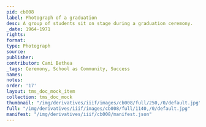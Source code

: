 ```yaml
---
pid: cb008
label: Photograph of a graduation
desc: A group of students sit on stage during a graduation ceremony.
_date: 1964-1971
rights:
format:
type: Photograph
source:
publisher:
contributor: Cami Bethea
_tags: Ceremony, School as Community, Success
names:
notes:
order: '17'
layout: tms_doc_mock_item
collection: tms_doc_mock
thumbnail: "/img/derivatives/iiif/images/cb008/full/250,/0/default.jpg"
full: "/img/derivatives/iiif/images/cb008/full/1140,/0/default.jpg"
manifest: "/img/derivatives/iiif/cb008/manifest.json"
---
```


